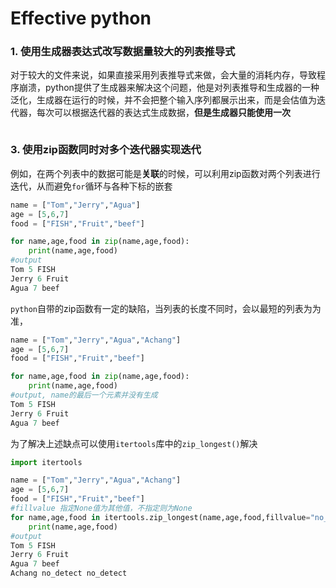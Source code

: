 # Effective python

### 1. 使用生成器表达式改写数据量较大的列表推导式

对于较大的文件来说，如果直接采用列表推导式来做，会大量的消耗内存，导致程序崩溃，python提供了生成器来解决这个问题，他是对列表推导和生成器的一种泛化，生成器在运行的时候，并不会把整个输入序列都展示出来，而是会估值为迭代器，每次可以根据迭代器的表达式生成数据，**但是生成器只能使用一次**

```python
```

### 3. 使用zip函数同时对多个迭代器实现迭代

例如，在两个列表中的数据可能是**关联**的时候，可以利用zip函数对两个列表进行迭代，从而避免`for`循环与各种下标的嵌套

```python
name = ["Tom","Jerry","Agua"]
age = [5,6,7]
food = ["FISH","Fruit","beef"]

for name,age,food in zip(name,age,food):
    print(name,age,food)
#output
Tom 5 FISH
Jerry 6 Fruit
Agua 7 beef
```

`python`自带的zip函数有一定的缺陷，当列表的长度不同时，会以最短的列表为为准，

```python
name = ["Tom","Jerry","Agua","Achang"]
age = [5,6,7]
food = ["FISH","Fruit","beef"]

for name,age,food in zip(name,age,food):
    print(name,age,food)
#output, name的最后一个元素并没有生成
Tom 5 FISH
Jerry 6 Fruit
Agua 7 beef
```

为了解决上述缺点可以使用`itertools`库中的`zip_longest()`解决

```python
import itertools

name = ["Tom","Jerry","Agua","Achang"]
age = [5,6,7]
food = ["FISH","Fruit","beef"]
#fillvalue 指定None值为其他值，不指定则为None
for name,age,food in itertools.zip_longest(name,age,food,fillvalue="no_detect"):
    print(name,age,food)
#output
Tom 5 FISH
Jerry 6 Fruit
Agua 7 beef
Achang no_detect no_detect
```

